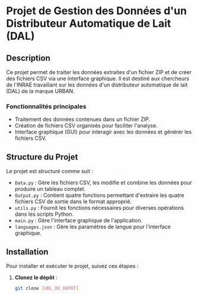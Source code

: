 # Projet de Gestion des Données d'un Distributeur Automatique de Lait (DAL)

## Description

Ce projet permet de traiter les données extraites d'un fichier ZIP et de créer des fichiers CSV via une interface graphique. Il est destiné aux chercheurs de l'INRAE travaillant sur les données d'un distributeur automatique de lait (DAL) de la marque URBAN. 

### Fonctionnalités principales

- Traitement des données contenues dans un fichier ZIP.
- Création de fichiers CSV organisés pour faciliter l'analyse.
- Interface graphique (GUI) pour interagir avec les données et générer les fichiers CSV.

## Structure du Projet

Le projet est structuré comme suit :

- `Data.py` : Gère les fichiers CSV, les modifie et combine les données pour produire un tableau complet.
- `Output.py` : Contient quatre fonctions permettant d'extraire les quatre fichiers CSV de sortie dans le format approprié.
- `utils.py` : Fournit les fonctions nécessaires pour diverses opérations dans les scripts Python.
- `main.py` : Gère l'interface graphique de l'application.
- `languages.json` : Gère les paramètres de langue pour l'interface graphique.

## Installation

Pour installer et exécuter le projet, suivez ces étapes :

1. **Clonez le dépôt** :
   ```bash
   git clone [URL_DU_DEPOT]
